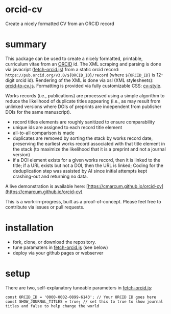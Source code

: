 # orcid-cv
Create a nicely formatted CV from an ORCID record

# summary
This package can be used to create a nicely formatted, printable, curriculum vitae from an [ORCID](https://www.orcid.org) id. The XML scraping and parsing is done via javacript ([fetch-orcid.js](fetch-orcid.js)) from a static orcid record: `https://pub.orcid.org/v3.0/${ORCID_ID}/record` (where `${ORCID_ID}` is 12-digit orcid id). Rendering of the XML is done via xsl (XML stylesheets): [orcid-to-cv.js](orcid-to-cv.xsl). Formatting is provided via fully customizable CSS: [cv-style](cv-style.css).

Works records (i.e., publications) are processed using a simple algorithm to reduce the likelihood of duplicate titles appearing (i.e., as may result from unlinked versions where DOIs of preprints are independent from publisher DOIs for the same manuscript). 
 - record titles elements are roughly sanitized to ensure comparability
 - unique ids are assigned to each record title element
 - all-to-all comparison is made
 - duplicates are removed by sorting the stack by works record date, preserving the earliest works record associated with that title element in the stack (to maximize the likelihood that it is a preprint and not a journal version)
 - if a DOI element exists for a given works record, then it is linked to the title; if a URL exists but not a DOI, then the URL is linked;
Coding for the deduplication step was assisted by AI since initial attempts kept crashing-out and returning no data.

A live demonstration is available here: [https://cmarcum.github.io/orcid-cv](https://cmarcum.github.io/orcid-cv)

This is a work-in-progress, built as a proof-of-concept. Please feel free to contribute via issues or pull requests. 

# installation
 - fork, clone, or download the repository.
 - tune paramaters in [fetch-orcid.js](fetch-orcid.js) (see below)
 - deploy via your github pages or webserver

# setup
There are two, self-explanatory tuneable parameters in [fetch-orcid.js](fetch-orcid.js):
```
const ORCID_ID = '0000-0002-0899-6143'; // Your ORCID ID goes here
const SHOW_JOURNAL_TITLES = true; // set this to true to show journal titles and false to help change the world
```
